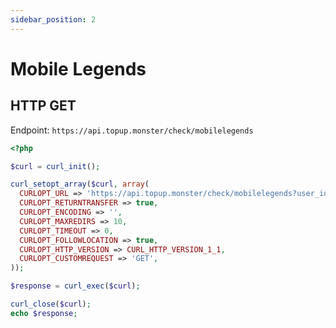 ```yaml
---
sidebar_position: 2
---
```


# Mobile Legends

## HTTP GET

Endpoint: `https://api.topup.monster/check/mobilelegends`

```php
<?php

$curl = curl_init();

curl_setopt_array($curl, array(
  CURLOPT_URL => 'https://api.topup.monster/check/mobilelegends?user_id=xxx&zone_id=xxx&api_key=xxx',
  CURLOPT_RETURNTRANSFER => true,
  CURLOPT_ENCODING => '',
  CURLOPT_MAXREDIRS => 10,
  CURLOPT_TIMEOUT => 0,
  CURLOPT_FOLLOWLOCATION => true,
  CURLOPT_HTTP_VERSION => CURL_HTTP_VERSION_1_1,
  CURLOPT_CUSTOMREQUEST => 'GET',
));

$response = curl_exec($curl);

curl_close($curl);
echo $response;
```
